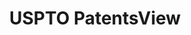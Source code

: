 ---
bigquery: https://console.cloud.google.com/bigquery?p=patents-public-data&d=patentsview&page=dataset
citation: Attribution should be given to PatentsView for use, distribution, or derivative
  works.
code: https://github.com/CSSIP-AIR/PatentsView-Code-Snippets/
contributors: USPTO
cost: None
description: 'PatentsView includes US patent data including raw data (summaries, applications,
  pregrant applications), disambugations of inventors and assignees, and inventor
  gender estimates.  Also foreign priority data, # of figures and sheets, and government
  interest statements.'
documentation: https://patentsview.org/query/builder-faqs
last_edit: Mon, 04 Apr 2022 19:02:57 GMT
location: https://patentsview.org/
maintained_by: USPTO
record_creation_timestamp: 12/2/2020 17:20:46
schema_fields: '[''name_last'', ''subcategory_id'', ''num_sheets'', ''subgroup_id'',
  ''category'', ''number'', ''rawinventor_id'', ''longitude'', ''organization_id'',
  ''kind'', ''classification_data_source'', ''filename'', ''disamb_inventor_id_20170808'',
  ''subclass'', ''text'', ''classification_value'', ''section_id'', ''group_id'',
  ''disamb_inventor_id_20200630'', ''level_two'', ''gi_statement'', ''latlong'', ''disamb_inventor_id_20170307'',
  ''withdrawn'', ''classification_status'', ''designation'', ''field_id'', ''length'',
  ''country'', ''abstract'', ''rule_47'', ''doctype'', ''disamb_inventor_id_20190312'',
  ''disamb_assignee_id_20191008'', ''disamb_inventor_id_20191231'', ''rel_id'', ''disamb_inventor_id_20181127'',
  ''latitude'', ''latin_name'', ''level_one'', ''term_grant'', ''disclaimer_date'',
  ''_371_date'', ''organization'', ''subsection_id'', ''disamb_inventor_id_20180528'',
  ''exemplary'', ''disamb_assignee_id_20200630'', ''action_date'', ''inventor_id'',
  ''relkind'', ''category_id'', ''term_disclaimer'', ''doc_type'', ''symbol_position'',
  ''assignee_id'', ''male'', ''ipc_class'', ''disamb_inventor_id_20201229'', ''mainclass_id'',
  ''uuid'', ''county_fips'', ''num_figures'', ''country_transformed'', ''term_extension'',
  ''disamb_assignee_id_20181127'', ''city'', ''state_fips'', ''fname'', ''subclass_id'',
  ''date'', ''lapse_of_patent'', ''classification_level'', ''subgroup'', ''f371_date'',
  ''application_id'', ''status'', ''attribution_status'', ''name'', ''disamb_assignee_id_20190312'',
  ''role'', ''disamb_assignee_id_20190820'', ''contract_award_number'', ''ipc_version_indicator'',
  ''series_code'', ''applicant_type'', ''dependent'', ''f102_date'', ''disamb_assignee_id_20200929'',
  ''variety'', ''disamb_assignee_id_20191231'', ''lname'', ''sector_title'', ''_102_date'',
  ''group'', ''level_three'', ''male_flag'', ''disamb_inventor_id_20200331'', ''sequence'',
  ''id'', ''type'', ''disamb_inventor_id_20200929'', ''state'', ''disamb_assignee_id_20200331'',
  ''rawassignee_id'', ''main_group'', ''section'', ''lawyer_id'', ''rawlocation_id'',
  ''disamb_inventor_id_20190820'', ''deceased'', ''field_title'', ''patent_id'', ''num'',
  ''disamb_inventor_id_20171226'', ''publication_number'', ''citation_id'', ''disamb_inventor_id_20171003'',
  ''disamb_inventor_id_20191008'', ''name_first'', ''num_claims'', ''county'', ''title'',
  ''reldocno'', ''location_id'']'
shortname: patentsview
tags:
- disambiguation
- United States
- gender
terms_of_use: Creative Commons Attribution 4.0 International License.
timeframe: 1963-1999
title: USPTO PatentsView
uuid: cf1780b1-e265-4e49-8d1d-83b9cfe0fd9a
---